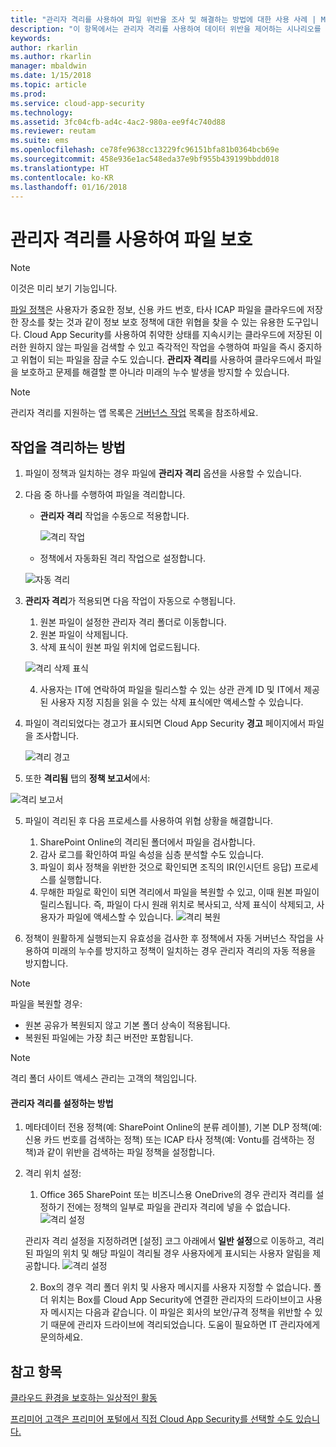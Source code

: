 ```yaml
---
title: "관리자 격리를 사용하여 파일 위반을 조사 및 해결하는 방법에 대한 사용 사례 | Microsoft Docs"
description: "이 항목에서는 관리자 격리를 사용하여 데이터 위반을 제어하는 시나리오를 설명합니다."
keywords: 
author: rkarlin
ms.author: rkarlin
manager: mbaldwin
ms.date: 1/15/2018
ms.topic: article
ms.prod: 
ms.service: cloud-app-security
ms.technology: 
ms.assetid: 3fc04cfb-ad4c-4ac2-980a-ee9f4c740d88
ms.reviewer: reutam
ms.suite: ems
ms.openlocfilehash: ce78fe9638cc13229fc96151bfa81b0364bcb69e
ms.sourcegitcommit: 458e936e1ac548eda37e9bf955b439199bbdd018
ms.translationtype: HT
ms.contentlocale: ko-KR
ms.lasthandoff: 01/16/2018
---
```

# <a name="protecting-your-files-with-admin-quarantine"></a>관리자 격리를 사용하여 파일 보호

> [!NOTE]
> 이것은 미리 보기 기능입니다.

[파일 정책](data-protection-policies.md)은 사용자가 중요한 정보, 신용 카드 번호, 타사 ICAP 파일을 클라우드에 저장한 장소를 찾는 것과 같이 정보 보호 정책에 대한 위협을 찾을 수 있는 유용한 도구입니다. Cloud App Security를 사용하여 취약한 상태를 지속시키는 클라우드에 저장된 이러한 원하지 않는 파일을 검색할 수 있고 즉각적인 작업을 수행하여 파일을 즉시 중지하고 위협이 되는 파일을 잠글 수도 있습니다. **관리자 격리**를 사용하여 클라우드에서 파일을 보호하고 문제를 해결할 뿐 아니라 미래의 누수 발생을 방지할 수 있습니다. 

>[!NOTE] 
> 관리자 격리를 지원하는 앱 목록은 [거버넌스 작업](governance-actions.md) 목록을 참조하세요.
 
## <a name="how-quarantine-works"></a>작업을 격리하는 방법 

1. 파일이 정책과 일치하는 경우 파일에 **관리자 격리** 옵션을 사용할 수 있습니다.

3. 다음 중 하나를 수행하여 파일을 격리합니다.
    - **관리자 격리** 작업을 수동으로 적용합니다.
     
      ![격리 작업](./media/quarantine-action.png)

    - 정책에서 자동화된 격리 작업으로 설정합니다. 

     ![자동 격리](./media/quarantine-automated.png)

4. **관리자 격리**가 적용되면 다음 작업이 자동으로 수행됩니다.

    1. 원본 파일이 설정한 관리자 격리 폴더로 이동합니다.
    2. 원본 파일이 삭제됩니다.
    3. 삭제 표식이 원본 파일 위치에 업로드됩니다.

      ![격리 삭제 표식](./media/quarantine-tombstone.png)

    4. 사용자는 IT에 연락하여 파일을 릴리스할 수 있는 상관 관계 ID 및 IT에서 제공된 사용자 지정 지침을 읽을 수 있는 삭제 표식에만 액세스할 수 있습니다.

4. 파일이 격리되었다는 경고가 표시되면 Cloud App Security **경고** 페이지에서 파일을 조사합니다.

   ![격리 경고](./media/quarantine-alerts.png)
 
5. 또한 **격리됨** 탭의 **정책 보고서**에서:

  ![격리 보고서](./media/quarantine-report.png)
    
5. 파일이 격리된 후 다음 프로세스를 사용하여 위협 상황을 해결합니다.
       
    1. SharePoint Online의 격리된 폴더에서 파일을 검사합니다.
    3. 감사 로그를 확인하여 파일 속성을 심층 분석할 수도 있습니다.
    4. 파일이 회사 정책을 위반한 것으로 확인되면 조직의 IR(인시던트 응답) 프로세스를 실행합니다.
    5. 무해한 파일로 확인이 되면 격리에서 파일을 복원할 수 있고, 이때 원본 파일이 릴리스됩니다. 즉, 파일이 다시 원래 위치로 복사되고, 삭제 표식이 삭제되고, 사용자가 파일에 액세스할 수 있습니다.
       ![격리 복원](./media/quarantine-restore.png)
6. 정책이 원활하게 실행되는지 유효성을 검사한 후 정책에서 자동 거버넌스 작업을 사용하여 미래의 누수를 방지하고 정책이 일치하는 경우 관리자 격리의 자동 적용을 방지합니다.

>[!NOTE]
>파일을 복원할 경우:
- 원본 공유가 복원되지 않고 기본 폴더 상속이 적용됩니다.
- 복원된 파일에는 가장 최근 버전만 포함됩니다.


>[!NOTE]
>격리 폴더 사이트 액세스 관리는 고객의 책임입니다.

#### <a name="how-to-set-up-admin-quarantine"></a>관리자 격리를 설정하는 방법

1. 메타데이터 전용 정책(예: SharePoint Online의 분류 레이블), 기본 DLP 정책(예: 신용 카드 번호를 검색하는 정책) 또는 ICAP 타사 정책(예: Vontu를 검색하는 정책)과 같이 위반을 검색하는 파일 정책을 설정합니다.

2. 격리 위치 설정:
    1. Office 365 SharePoint 또는 비즈니스용 OneDrive의 경우 관리자 격리를 설정하기 전에는 정책의 일부로 파일을 관리자 격리에 넣을 수 없습니다. ![격리 설정](./media/quarantine-warning.png)

    관리자 격리 설정을 지정하려면 [설정] 코그 아래에서 **일반 설정**으로 이동하고, 격리된 파일의 위치 및 해당 파일이 격리될 경우 사용자에게 표시되는 사용자 알림을 제공합니다. 
    ![격리 설정](./media/quarantine-settings.png)

    2. Box의 경우 격리 폴더 위치 및 사용자 메시지를 사용자 지정할 수 없습니다. 폴더 위치는 Box를 Cloud App Security에 연결한 관리자의 드라이브이고 사용자 메시지는 다음과 같습니다. 이 파일은 회사의 보안/규격 정책을 위반할 수 있기 때문에 관리자 드라이브에 격리되었습니다. 도움이 필요하면 IT 관리자에게 문의하세요.



## <a name="see-also"></a>참고 항목  
[클라우드 환경을 보호하는 일상적인 활동](daily-activities-to-protect-your-cloud-environment.md)   

[프리미어 고객은 프리미어 포털에서 직접 Cloud App Security를 선택할 수도 있습니다.](https://premier.microsoft.com/)  
  
  